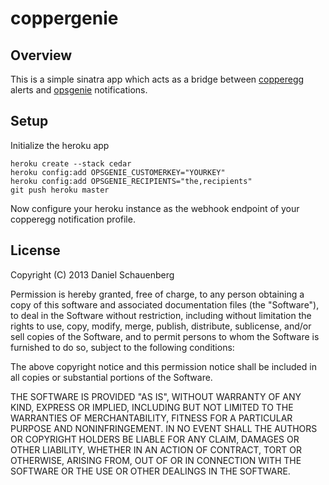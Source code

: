 # coppergenie

## Overview
This is a simple sinatra app which acts as a bridge between
[copperegg](copperegg.com) alerts and
[opsgenie](http://www.opsgenie.com/) notifications.

## Setup
Initialize the heroku app
```
heroku create --stack cedar
heroku config:add OPSGENIE_CUSTOMERKEY="YOURKEY"
heroku config:add OPSGENIE_RECIPIENTS="the,recipients"
git push heroku master
```

Now configure your heroku instance as the webhook endpoint of your copperegg
notification profile.

## License

Copyright (C) 2013 Daniel Schauenberg

Permission is hereby granted, free of charge, to any person obtaining a copy of
this software and associated documentation files (the "Software"), to deal in
the Software without restriction, including without limitation the rights to
use, copy, modify, merge, publish, distribute, sublicense, and/or sell copies
of the Software, and to permit persons to whom the Software is furnished to do
so, subject to the following conditions:

The above copyright notice and this permission notice shall be included in all
copies or substantial portions of the Software.

THE SOFTWARE IS PROVIDED "AS IS", WITHOUT WARRANTY OF ANY KIND, EXPRESS OR
IMPLIED, INCLUDING BUT NOT LIMITED TO THE WARRANTIES OF MERCHANTABILITY,
FITNESS FOR A PARTICULAR PURPOSE AND NONINFRINGEMENT. IN NO EVENT SHALL THE
AUTHORS OR COPYRIGHT HOLDERS BE LIABLE FOR ANY CLAIM, DAMAGES OR OTHER
LIABILITY, WHETHER IN AN ACTION OF CONTRACT, TORT OR OTHERWISE, ARISING FROM,
OUT OF OR IN CONNECTION WITH THE SOFTWARE OR THE USE OR OTHER DEALINGS IN THE
SOFTWARE.
